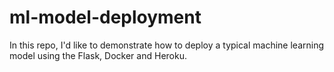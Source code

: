 # ml-model-deployment

In this repo, I'd like to demonstrate how to deploy a typical machine learning model using the Flask, Docker and Heroku.